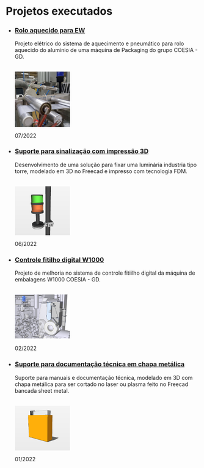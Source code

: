 # Projetos executados
  
- ### [Rolo aquecido para EW](/EW-roller-heater/roller-heater.md) 

  Projeto elétrico do sistema de aquecimento e pneumático para rolo aquecido do alumínio de uma máquina de Packaging do grupo COESIA - GD.

   <br>
  
  <img align="center" src="/EW-roller-heater/Assets/roller.jpg" width="30%"/> 
  
  07/2022

- ### [Suporte para sinalização com impressão 3D](/Holder-Light/holder-light.md) 

  Desenvolvimento de uma solução para fixar uma luminária industria tipo torre, modelado em 3D no Freecad e impresso com tecnologia FDM.

   <br>
  
  <img align="center" src="/Holder-Light/Assets/Sinaleiro2.png" width="30%"/> 
  
  06/2022

- ### [Controle fitilho digital W1000](tear-tape-w1000/tear-tape.md) 

  Projeto de melhoria no sistema de controle fitiilho digital da máquina de embalagens W1000 COESIA - GD.

   <br>
  
  <img src="/tear-tape-w1000/Assets/sensor.jpg" width="30%"/>
  
  02/2022


- ### [Suporte para documentação técnica em chapa metálica](Support-electrical-diagrams/holder-man.md)

  Suporte para manuais e documentação técnica, modelado em 3D com chapa metálica para ser cortado no laser ou plasma feito no Freecad bancada sheet metal.

  <br>
  
  <img align="center" src="/Support-electrical-diagrams/Assets/Ort-0.png" width="30%"/> 

  01/2022
